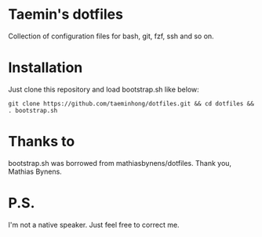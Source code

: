 # Taemin's dotfiles

Collection of configuration files for bash, git, fzf, ssh and so on.

# Installation

Just clone this repository and load bootstrap.sh like below:

`git clone https://github.com/taeminhong/dotfiles.git && cd dotfiles && . bootstrap.sh`

# Thanks to

bootstrap.sh was borrowed from mathiasbynens/dotfiles.
Thank you, Mathias Bynens.

# P.S.

I'm not a native speaker. Just feel free to correct me.
